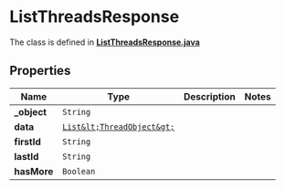 

# ListThreadsResponse

The class is defined in **[ListThreadsResponse.java](../../src/main/java/org/openapitools/model/ListThreadsResponse.java)**

## Properties

Name | Type | Description | Notes
------------ | ------------- | ------------- | -------------
**_object** | `String` |  | 
**data** | [`List&lt;ThreadObject&gt;`](ThreadObject.md) |  | 
**firstId** | `String` |  | 
**lastId** | `String` |  | 
**hasMore** | `Boolean` |  | 







